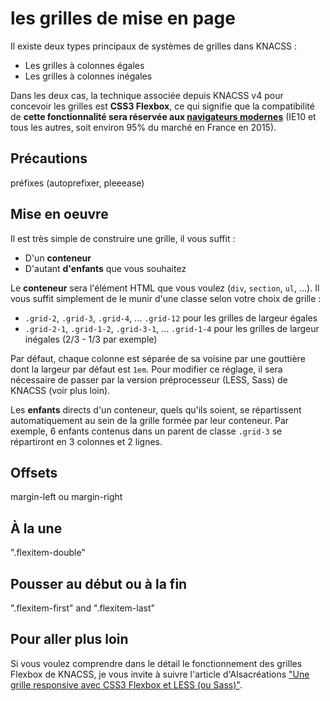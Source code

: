 # les grilles de mise en page
Il existe deux types principaux de systèmes de grilles dans KNACSS :

- Les grilles à colonnes égales
- Les grilles à colonnes inégales

Dans les deux cas, la technique associée depuis KNACSS v4 pour concevoir les grilles est **CSS3 Flexbox**, ce qui signifie que la compatibilité de **cette fonctionnalité sera réservée aux [navigateurs modernes](http://caniuse.com/#search=flexbox)** (IE10 et tous les autres, soit environ 95% du marché en France en 2015).

## Précautions

préfixes (autoprefixer, pleeease)

## Mise en oeuvre

Il est très simple de construire une grille, il vous suffit :

- D'un **conteneur**
- D'autant **d'enfants** que vous souhaitez

Le **conteneur** sera l'élément HTML que vous voulez (`div`, `section`, `ul`, ...). Il vous suffit simplement de le munir d'une classe selon votre choix de grille :

- `.grid-2`, `.grid-3`, `.grid-4`, ... `.grid-12` pour les grilles de largeur égales
- `.grid-2-1`, `.grid-1-2`, `.grid-3-1`, ... `.grid-1-4` pour les grilles de largeur inégales (2/3 - 1/3 par exemple)

Par défaut, chaque colonne est séparée de sa voisine par une gouttière dont la largeur par défaut est `1em`. Pour modifier ce réglage, il sera nécessaire de passer par la version préprocesseur (LESS, Sass) de KNACSS (voir plus loin).

Les **enfants** directs d'un conteneur, quels qu'ils soient, se répartissent automatiquement au sein de la grille formée par leur conteneur. Par exemple, 6 enfants contenus dans un parent de classe `.grid-3` se répartiront en 3 colonnes et 2 lignes.

## Offsets 

margin-left ou margin-right

## À la une

".flexitem-double"

## Pousser au début ou à la fin

".flexitem-first" and ".flexitem-last"

## Pour aller plus loin

Si vous voulez comprendre dans le détail le fonctionnement des grilles Flexbox de KNACSS, je vous invite à suivre l'article d'Alsacréations ["Une grille responsive avec CSS3 Flexbox et LESS (ou Sass)"](http://www.alsacreations.com/tuto/lire/1659-une-grille-responsive-avec-flexbox-et-LESS.html).